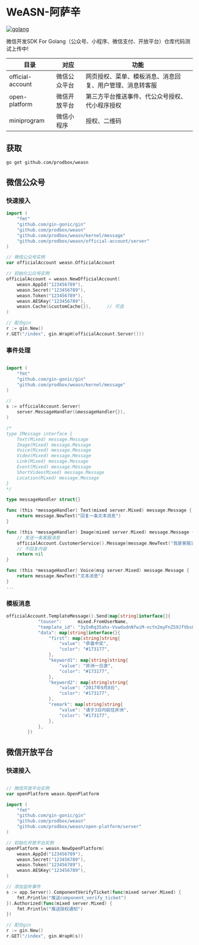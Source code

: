 # WeASN-阿萨辛

[![golang](https://img.shields.io/badge/Language-Go-green.svg?style=flat)](https://golang.org)

微信开发SDK For Golang（公众号、小程序、微信支付、开放平台）仓库代码测试上传中!

| 目录 | 对应          | 功能                                                |
| ---- | ------------ | -------------------------------------------------- |
| official-account |微信公众平台| 网页授权、菜单、模板消息、消息回复、用户管理、消息转客服 |
| open-platform    |微信开放平台| 第三方平台推送事件、代公众号授权、代小程序授权|
| miniprogram      |微信小程序  | 授权、二维码|


## 获取

```sh
go get github.com/prodbox/weasn
```

## 微信公众号

### 快速接入

```go
import (
	"fmt"
	"github.com/gin-gonic/gin"
	"github.com/prodbox/weasn"
	"github.com/prodbox/weasn/kernel/message"
	"github.com/prodbox/weasn/official-account/server"
)

// 微信公众号实例
var officialAccount weasn.OfficialAccount

// 初始化公众号实例
officialAccount = weasn.NewOfficialAccount(
    weasn.AppId("123456789"),
    weasn.Secret("123456789"),
    weasn.Token("123456789"),
    weasn.AESKey("123456789"),
    weasn.Cache(&customCache{}),      // 可选
)

// 配合gin
r := gin.New()
r.GET("/index", gin.WrapH(officialAccount.Server()))

```

### 事件处理
```go

import (
	"fmt"
	"github.com/gin-gonic/gin"
	"github.com/prodbox/weasn/kernel/message"
)

//
s := officialAccount.Server(
    server.MessageHandler(&messageHandler{}),
)

/*
type IMessage interface {
	Text(Mixed) message.Message
	Image(Mixed) message.Message
	Voice(Mixed) message.Message
	Video(Mixed) message.Message
	Link(Mixed) message.Message
	Event(Mixed) message.Message
	ShortVideo(Mixed) message.Message
	Location(Mixed) message.Message
}
*/

type messageHandler struct{}

func (this *messageHandler) Text(mixed server.Mixed) message.Message {
	return message.NewText("回复一条文本消息")
}

func (this *messageHandler) Image(mixed server.Mixed) message.Message {
	// 发送一条客服消息
	officialAccount.CustomerService().Message(message.NewText("我是客服消息")).To(mixed.FromUserName).Send()
	// 不回复内容
	return nil
}

func (this *messageHandler) Voice(msg server.Mixed) message.Message {
	return message.NewText("文本消息")
}
...

```

### 模板消息
```go
officialAccount.TemplateMessage().Send(map[string]interface{}{
			"touser":      mixed.FromUserName,
			"template_id": "3yInRq35ahx-VswdudnNfwiM-ncYn2myFnZS9JfVbs8",
			"data": map[string]interface{}{
				"first": map[string]string{
					"value": "恭喜中奖",
					"color": "#173177",
				},
				"keyword1": map[string]string{
					"value": "非洲一日游",
					"color": "#173177",
				},
				"keyword2": map[string]string{
					"value": "2017年9月8日",
					"color": "#173177",
				},
				"remark": map[string]string{
					"value": "请于3日内前往非洲",
					"color": "#173177",
				},
			},
		})

```

## 微信开放平台

### 快速接入
```go

// 微信开放平台实例
var openPlatform weasn.OpenPlatform

import (
	"fmt"
	"github.com/gin-gonic/gin"
	"github.com/prodbox/weasn"
	"github.com/prodbox/weasn/open-platform/server"
)

// 初始化开放平台实例
openPlatform = weasn.NewOpenPlatform(
    weasn.AppId("123456789"),
    weasn.Secret("123456789"),
    weasn.Token("123456789"),
    weasn.AESKey("123456789"),
)

// 添加监听事件
s := app.Server().ComponentVerifyTicket(func(mixed server.Mixed) {
    fmt.Println("推送component_verify_ticket")
}).Authorized(func(mixed server.Mixed) {
  	fmt.Println("推送授权通知")
})

// 配合gin
r := gin.New()
r.GET("/index", gin.WrapH(s))

```
